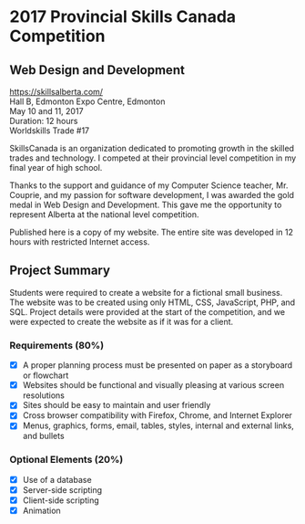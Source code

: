 # 2017 Provincial Skills Canada Competition
## Web Design and Development

https://skillsalberta.com/  
Hall B, Edmonton Expo Centre, Edmonton  
May 10 and 11, 2017  
Duration: 12 hours  
Worldskills Trade #17  

SkillsCanada is an organization dedicated to promoting growth in the skilled trades and technology.
I competed at their provincial level competition in my final year of high school.

Thanks to the support and guidance of my Computer Science teacher, Mr. Couprie, and my passion for software development, I was awarded the gold medal
in Web Design and Development. This gave me the opportunity to represent Alberta at the national level competition.

Published here is a copy of my website. The entire site was developed in 12 hours with restricted Internet access.

## Project Summary
Students were required to create a website for a fictional small business.
The website was to be created using only HTML, CSS, JavaScript, PHP, and SQL.
Project details were provided at the start of the competition, and we were expected to create the website as if it was for a client.

### Requirements (80%)
- [x] A proper planning process must be presented on paper as a storyboard or flowchart
- [x] Websites should be functional and visually pleasing at various screen resolutions
- [x] Sites should be easy to maintain and user friendly
- [x] Cross browser compatibility with Firefox, Chrome, and Internet Explorer
- [x] Menus, graphics, forms, email, tables, styles, internal and external links, and bullets

### Optional Elements (20%)
- [x] Use of a database
- [x] Server-side scripting
- [x] Client-side scripting
- [x] Animation
